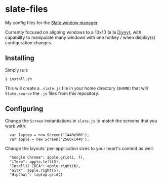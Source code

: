 # slate-files

My config files for the [Slate window manager](https://github.com/jigish/slate)

Currently focused on aligning windows to a 10x10 (a la [Divvy](http://mizage.com/divvy/)), with capability to manipulate many windows with one hotkey / when display(s) configuration changes.

## Installing

Simply run:

    $ install.sh

This will create a `.slate.js` file in your home directory (`$HOME`) that will `Slate.source` the `.js` files from this repository.

## Configuring
Change the `Screen` instantiations in `slate.js` to match the screens that you work with:

      var laptop = new Screen('1440x900');
      var apple = new Screen('2560x1440');

Change the layouts' per-application sizes to your heart's content as well:

      "Google Chrome": apple.grid(1, 7),
      "iTerm": apple.left(5),
      "IntelliJ IDEA": apple.right(6),
      "GitX": apple.right(5),
      "HipChat": laptop.grid()

